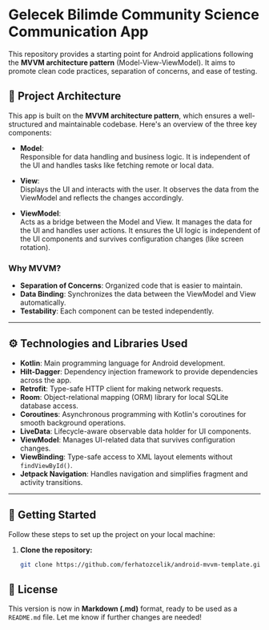 # Gelecek Bilimde Community Science Communication App

This repository provides a starting point for Android applications following the **MVVM architecture pattern** (Model-View-ViewModel). It aims to promote clean code practices, separation of concerns, and ease of testing.

## 📐 Project Architecture

This app is built on the **MVVM architecture pattern**, which ensures a well-structured and maintainable codebase. Here's an overview of the three key components:

- **Model**:  
  Responsible for data handling and business logic. It is independent of the UI and handles tasks like fetching remote or local data.

- **View**:  
  Displays the UI and interacts with the user. It observes the data from the ViewModel and reflects the changes accordingly.

- **ViewModel**:  
  Acts as a bridge between the Model and View. It manages the data for the UI and handles user actions. It ensures the UI logic is independent of the UI components and survives configuration changes (like screen rotation).

### Why MVVM?
- **Separation of Concerns**: Organized code that is easier to maintain.
- **Data Binding**: Synchronizes the data between the ViewModel and View automatically.
- **Testability**: Each component can be tested independently.

---

## ⚙️ Technologies and Libraries Used

- **Kotlin**: Main programming language for Android development.
- **Hilt-Dagger**: Dependency injection framework to provide dependencies across the app.
- **Retrofit**: Type-safe HTTP client for making network requests.
- **Room**: Object-relational mapping (ORM) library for local SQLite database access.
- **Coroutines**: Asynchronous programming with Kotlin's coroutines for smooth background operations.
- **LiveData**: Lifecycle-aware observable data holder for UI components.
- **ViewModel**: Manages UI-related data that survives configuration changes.
- **ViewBinding**: Type-safe access to XML layout elements without `findViewById()`.
- **Jetpack Navigation**: Handles navigation and simplifies fragment and activity transitions.

---

## 🚀 Getting Started

Follow these steps to set up the project on your local machine:

1. **Clone the repository:**
   ```bash
   git clone https://github.com/ferhatozcelik/android-mvvm-template.git

## 📄 License

This version is now in **Markdown (.md)** format, ready to be used as a `README.md` file. Let me know if further changes are needed!

